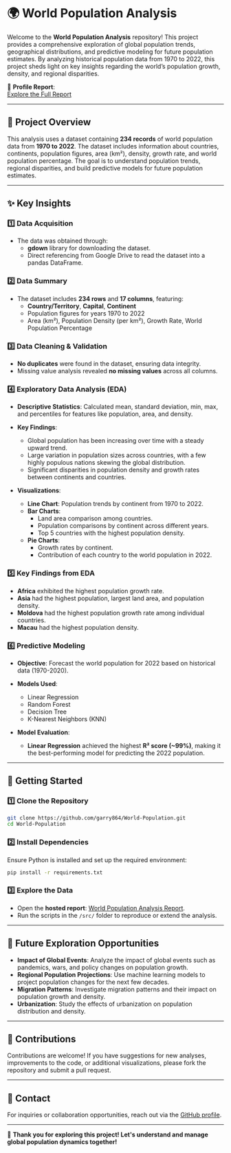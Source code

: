 # 🌍 World Population Analysis

Welcome to the **World Population Analysis** repository! This project provides a comprehensive exploration of global population trends, geographical distributions, and predictive modeling for future population estimates. By analyzing historical population data from 1970 to 2022, this project sheds light on key insights regarding the world’s population growth, density, and regional disparities.

📄 **Profile Report**:  
[Explore the Full Report](https://garry864.github.io/World-Population/)

---

## 📖 Project Overview

This analysis uses a dataset containing **234 records** of world population data from **1970 to 2022**. The dataset includes information about countries, continents, population figures, area (km²), density, growth rate, and world population percentage. The goal is to understand population trends, regional disparities, and build predictive models for future population estimates.

---

## ✨ Key Insights

### 1️⃣ **Data Acquisition**
- The data was obtained through:
  - **gdown** library for downloading the dataset.
  - Direct referencing from Google Drive to read the dataset into a pandas DataFrame.

### 2️⃣ **Data Summary**
- The dataset includes **234 rows** and **17 columns**, featuring:
  - **Country/Territory**, **Capital**, **Continent**
  - Population figures for years 1970 to 2022
  - Area (km²), Population Density (per km²), Growth Rate, World Population Percentage

### 3️⃣ **Data Cleaning & Validation**
- **No duplicates** were found in the dataset, ensuring data integrity.
- Missing value analysis revealed **no missing values** across all columns.

### 4️⃣ **Exploratory Data Analysis (EDA)**
- **Descriptive Statistics**: Calculated mean, standard deviation, min, max, and percentiles for features like population, area, and density.
- **Key Findings**:
  - Global population has been increasing over time with a steady upward trend.
  - Large variation in population sizes across countries, with a few highly populous nations skewing the global distribution.
  - Significant disparities in population density and growth rates between continents and countries.
  
- **Visualizations**:
  - **Line Chart**: Population trends by continent from 1970 to 2022.
  - **Bar Charts**: 
    - Land area comparison among countries.
    - Population comparisons by continent across different years.
    - Top 5 countries with the highest population density.
  - **Pie Charts**: 
    - Growth rates by continent.
    - Contribution of each country to the world population in 2022.

### 5️⃣ **Key Findings from EDA**
- **Africa** exhibited the highest population growth rate.
- **Asia** had the highest population, largest land area, and population density.
- **Moldova** had the highest population growth rate among individual countries.
- **Macau** had the highest population density.

### 6️⃣ **Predictive Modeling**
- **Objective**: Forecast the world population for 2022 based on historical data (1970-2020).
- **Models Used**:
  - Linear Regression
  - Random Forest
  - Decision Tree
  - K-Nearest Neighbors (KNN)
  
- **Model Evaluation**:
  - **Linear Regression** achieved the highest **R² score (~99%)**, making it the best-performing model for predicting the 2022 population.
---

## 🚀 Getting Started

### 1️⃣ Clone the Repository
```bash
git clone https://github.com/garry864/World-Population.git
cd World-Population
```

### 2️⃣ Install Dependencies
Ensure Python is installed and set up the required environment:
```bash
pip install -r requirements.txt
```

### 3️⃣ Explore the Data
- Open the **hosted report**: [World Population Analysis Report](https://garry864.github.io/World-Population/).
- Run the scripts in the `/src/` folder to reproduce or extend the analysis.

---

## 🌟 Future Exploration Opportunities

- **Impact of Global Events**: Analyze the impact of global events such as pandemics, wars, and policy changes on population growth.
- **Regional Population Projections**: Use machine learning models to project population changes for the next few decades.
- **Migration Patterns**: Investigate migration patterns and their impact on population growth and density.
- **Urbanization**: Study the effects of urbanization on population distribution and density.

---

## 🤝 Contributions

Contributions are welcome! If you have suggestions for new analyses, improvements to the code, or additional visualizations, please fork the repository and submit a pull request.

---

## 📧 Contact

For inquiries or collaboration opportunities, reach out via the [GitHub profile](https://github.com/garry864).

---

🎉 **Thank you for exploring this project! Let's understand and manage global population dynamics together!**
```
